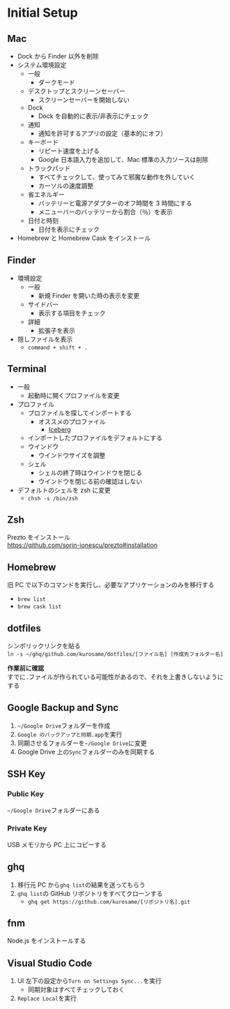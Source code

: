 # Initial Setup

## Mac

- Dock から Finder 以外を削除
- システム環境設定
  - 一般
    - ダークモード
  - デスクトップとスクリーンセーバー
    - スクリーンセーバーを開始しない
  - Dock
    - Dock を自動的に表示/非表示にチェック
  - 通知
    - 通知を許可するアプリの設定（基本的にオフ）
  - キーボード
    - リピート速度を上げる
    - Google 日本語入力を追加して、Mac 標準の入力ソースは削除
  - トラックパッド
    - すべてチェックして、使ってみて邪魔な動作を外していく
    - カーソルの速度調整
  - 省エネルギー
    - バッテリーと電源アダプターのオフ時間を 3 時間にする
    - メニューバーのバッテリーから割合（％）を表示
  - 日付と時刻
    - 日付を表示にチェック
- Homebrew と Homebrew Cask をインストール

## Finder

- 環境設定
  - 一般
    - 新規 Finder を開いた時の表示を変更
  - サイドバー
    - 表示する項目をチェック
  - 詳細
    - 拡張子を表示
- 隠しファイルを表示
  - `command + shift + .`

## Terminal

- 一般
  - 起動時に開くプロファイルを変更
- プロファイル
  - プロファイルを探してインポートする
    - オススメのプロファイル
      - [Iceberg](https://cocopon.github.io/iceberg.vim)
  - インポートしたプロファイルをデフォルトにする
  - ウインドウ
    - ウインドウサイズを調整
  - シェル
    - シェルの終了時はウインドウを閉じる
    - ウインドウを閉じる前の確認はしない
- デフォルトのシェルを zsh に変更
  - `chsh -s /bin/zsh`

## Zsh

Prezto をインストール  
https://github.com/sorin-ionescu/prezto#installation

## Homebrew

旧 PC で以下のコマンドを実行し、必要なアプリケーションのみを移行する

- `brew list`
- `brew cask list`

## dotfiles

シンボリックリンクを貼る  
`ln -s ~/ghq/github.com/kurosame/dotfiles/[ファイル名] [作成先フォルダー名]`

**作業前に確認**  
すでに`.`ファイルが作られている可能性があるので、それを上書きしないようにする

## Google Backup and Sync

1. `~/Google Drive`フォルダーを作成
1. `Google のバックアップと同期.app`を実行
1. 同期させるフォルダーを`~/Google Drive`に変更
1. Google Drive 上の`Sync`フォルダーのみを同期する

## SSH Key

### Public Key

`~/Google Drive`フォルダーにある

### Private Key

USB メモリから PC 上にコピーする

## ghq

1. 移行元 PC から`ghq list`の結果を送ってもらう
1. `ghq list`の GitHub リポジトリをすべてクローンする
   - `ghq get https://github.com/kurosame/[リポジトリ名].git`

## fnm

Node.js をインストールする

## Visual Studio Code

1. UI 左下の設定から`Turn on Settings Sync...`を実行
   - 同期対象はすべてチェックしておく
1. `Replace Local`を実行
